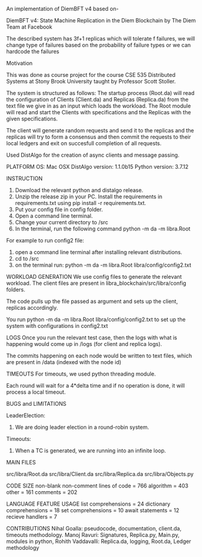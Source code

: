 An implementation of DiemBFT v4 based on-

DiemBFT v4: State Machine Replication in the Diem Blockchain by The Diem Team at Facebook

The described system has 3f+1 replicas which will tolerate f failures, we will change type of failures based on the probability of failure types or we can hardcode the failures

Motivation

This was done as course project for the course CSE 535 Distributed Systems at Stony Brook University taught by Professor Scott Stoller.

The system is structured as follows: The startup process (Root.da) will read the configuration of Clients (Client.da) and Replicas (Replica.da) from the text file we give in as an input which loads the workload.
The Root module will read and start the Clients with specifications and the Replicas with the given specifications.

The client will generate random requests and send it to the replicas and the replicas will try to form a consensus and then commit the requests to their local ledgers and exit on succesfull completion of all requests.

Used DistAlgo for the creation of async clients and message passing.

PLATFORM
OS: Mac OSX
DistAlgo version: 1.1.0b15
Python version: 3.7.12

INSTRUCTION
1. Download the relevant python and distalgo release.
2. Unzip the release zip in your PC. Install the requirements in requirements.txt using pip install -r requirements.txt.
3. Put your config file in config folder.
4. Open a command line terminal.
5. Change your current directory to <DAROOT>/src
6. In the terminal, run the following command
    python -m da -m libra.Root <path to your config file>

For example to run config2 file:
1. open a command line terminal after installing relevant distributions.
2. cd to <DAROOT>/src
2. on the terminal run:
    python -m da -m libra.Root libra/config/config2.txt

WORKLOAD GENERATION
We use config files to generate the relevant workload. The client files are present in libra_blockchain/src/libra/config folders.

The code pulls up the file passed as argument and sets up the client, replicas accordingly.

You run python -m da -m libra.Root libra/config/config2.txt to set up the system with configurations in config2.txt


LOGS
Once you run the relevant test case, then the logs with what is happening would come up in <DAROOT>/logs (for client and replica logs).

The commits happening on each node would be written to text files, which are present in <DAROOT>/data (indexed with the node id)


TIMEOUTS
For timeouts, we used python threading module.

Each round will wait for a 4*delta time and if no operation is done, it will process a local timeout.

BUGS and LIMITATIONS

LeaderElection:
1. We are doing leader election in a round-robin system.

Timeouts:
1. When a TC is generated, we are running into an infinite loop.


MAIN FILES

src/libra/Root.da
src/libra/Client.da
src/libra/Replica.da
src/libra/Objects.py

CODE SIZE
non-blank non-comment lines of code  = 766
algorithm  = 403
other = 161
comments = 202

LANGUAGE FEATURE USAGE
list comprehensions  = 24
dictionary comprehensions = 18
set comprehensions = 10
await statements = 12
recieve handlers = 7


CONTRIBUTIONS
Nihal Goalla: pseudocode, documentation, client.da, timeouts methodology.
Manoj Ravuri: Signatures, Replica.py, Main.py, modules in python,
Rohith Vaddavalli: Replica.da, logging, Root.da, Ledger methodology
